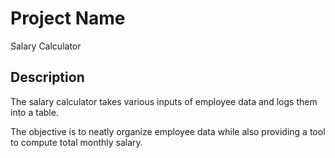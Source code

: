 # Project Name

Salary Calculator

## Description

The salary calculator takes various inputs of employee data and logs them into a table.

The objective is to neatly organize employee data while also providing a tool to compute total monthly salary.
